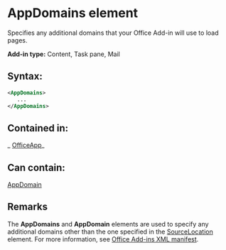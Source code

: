 
# AppDomains element
Specifies any additional domains that your Office Add-in will use to load pages.

 **Add-in type:** Content, Task pane, Mail


## Syntax:


```XML
<AppDomains>
   ...
</AppDomains>
```


## Contained in:

 _ [OfficeApp](../reference/manifest/officeapp-element.md)_


## Can contain:

[AppDomain](../reference/manifest/appdomain-element.md)


## Remarks

The  **AppDomains** and **AppDomain** elements are used to specify any additional domains other than the one specified in the [SourceLocation](../reference/manifest/sourcelocation-element.md) element. For more information, see [Office Add-ins XML manifest](http://msdn.microsoft.com/library/4139ff24-afac-472a-af7d-9d069587ac9b%28Office.15%29.aspx#bk_Preventing_Navigation).

